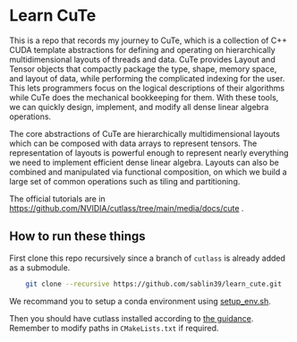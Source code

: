 # Learn CuTe

This is a repo that records my journey to CuTe, which is a collection of C++ CUDA template abstractions for defining and operating on hierarchically multidimensional layouts of threads and data. CuTe provides Layout and Tensor objects that compactly package the type, shape, memory space, and layout of data, while performing the complicated indexing for the user. This lets programmers focus on the logical descriptions of their algorithms while CuTe does the mechanical bookkeeping for them. With these tools, we can quickly design, implement, and modify all dense linear algebra operations.

The core abstractions of CuTe are hierarchically multidimensional layouts which can be composed with data arrays to represent tensors. The representation of layouts is powerful enough to represent nearly everything we need to implement efficient dense linear algebra. Layouts can also be combined and manipulated via functional composition, on which we build a large set of common operations such as tiling and partitioning.

The official tutorials are in https://github.com/NVIDIA/cutlass/tree/main/media/docs/cute .



## How to run these things

First clone this repo recursively since a branch of `cutlass` is already added as a submodule.
```bash
    git clone --recursive https://github.com/sablin39/learn_cute.git
```

We recommand you to setup a conda environment using [setup_env.sh](./setup_env.sh).

Then you should have cutlass installed according to [the guidance](https://github.com/NVIDIA/cutlass/tree/main?tab=readme-ov-file#building-cutlass). Remember to modify paths in `CMakeLists.txt` if required.
